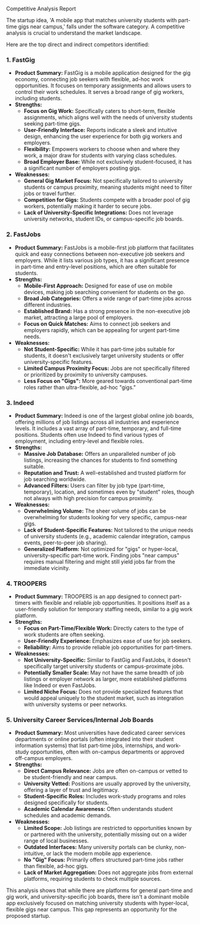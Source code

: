 
Competitive Analysis Report

The startup idea, 'A mobile app that matches university students with part-time gigs near campus,' falls under the software category. A competitive analysis is crucial to understand the market landscape.

Here are the top direct and indirect competitors identified:

### 1. FastGig

*   **Product Summary:** FastGig is a mobile application designed for the gig economy, connecting job seekers with flexible, ad-hoc work opportunities. It focuses on temporary assignments and allows users to control their work schedules. It serves a broad range of gig workers, including students.
*   **Strengths:**
    *   **Focus on Gig Work:** Specifically caters to short-term, flexible assignments, which aligns well with the needs of university students seeking part-time gigs.
    *   **User-Friendly Interface:** Reports indicate a sleek and intuitive design, enhancing the user experience for both gig workers and employers.
    *   **Flexibility:** Empowers workers to choose when and where they work, a major draw for students with varying class schedules.
    *   **Broad Employer Base:** While not exclusively student-focused, it has a significant number of employers posting gigs.
*   **Weaknesses:**
    *   **General Gig Market Focus:** Not specifically tailored to university students or campus proximity, meaning students might need to filter jobs or travel further.
    *   **Competition for Gigs:** Students compete with a broader pool of gig workers, potentially making it harder to secure jobs.
    *   **Lack of University-Specific Integrations:** Does not leverage university networks, student IDs, or campus-specific job boards.

### 2. FastJobs

*   **Product Summary:** FastJobs is a mobile-first job platform that facilitates quick and easy connections between non-executive job seekers and employers. While it lists various job types, it has a significant presence in part-time and entry-level positions, which are often suitable for students.
*   **Strengths:**
    *   **Mobile-First Approach:** Designed for ease of use on mobile devices, making job searching convenient for students on the go.
    *   **Broad Job Categories:** Offers a wide range of part-time jobs across different industries.
    *   **Established Brand:** Has a strong presence in the non-executive job market, attracting a large pool of employers.
    *   **Focus on Quick Matches:** Aims to connect job seekers and employers rapidly, which can be appealing for urgent part-time needs.
*   **Weaknesses:**
    *   **Not Student-Specific:** While it has part-time jobs suitable for students, it doesn't exclusively target university students or offer university-specific features.
    *   **Limited Campus Proximity Focus:** Jobs are not specifically filtered or prioritized by proximity to university campuses.
    *   **Less Focus on "Gigs":** More geared towards conventional part-time roles rather than ultra-flexible, ad-hoc "gigs."

### 3. Indeed

*   **Product Summary:** Indeed is one of the largest global online job boards, offering millions of job listings across all industries and experience levels. It includes a vast array of part-time, temporary, and full-time positions. Students often use Indeed to find various types of employment, including entry-level and flexible roles.
*   **Strengths:**
    *   **Massive Job Database:** Offers an unparalleled number of job listings, increasing the chances for students to find something suitable.
    *   **Reputation and Trust:** A well-established and trusted platform for job searching worldwide.
    *   **Advanced Filters:** Users can filter by job type (part-time, temporary), location, and sometimes even by "student" roles, though not always with high precision for campus proximity.
*   **Weaknesses:**
    *   **Overwhelming Volume:** The sheer volume of jobs can be overwhelming for students looking for very specific, campus-near gigs.
    *   **Lack of Student-Specific Features:** Not tailored to the unique needs of university students (e.g., academic calendar integration, campus events, peer-to-peer job sharing).
    *   **Generalized Platform:** Not optimized for "gigs" or hyper-local, university-specific part-time work. Finding jobs "near campus" requires manual filtering and might still yield jobs far from the immediate vicinity.

### 4. TROOPERS

*   **Product Summary:** TROOPERS is an app designed to connect part-timers with flexible and reliable job opportunities. It positions itself as a user-friendly solution for temporary staffing needs, similar to a gig work platform.
*   **Strengths:**
    *   **Focus on Part-Time/Flexible Work:** Directly caters to the type of work students are often seeking.
    *   **User-Friendly Experience:** Emphasizes ease of use for job seekers.
    *   **Reliability:** Aims to provide reliable job opportunities for part-timers.
*   **Weaknesses:**
    *   **Not University-Specific:** Similar to FastGig and FastJobs, it doesn't specifically target university students or campus-proximate jobs.
    *   **Potentially Smaller Scale:** May not have the same breadth of job listings or employer network as larger, more established platforms like Indeed or even FastJobs.
    *   **Limited Niche Focus:** Does not provide specialized features that would appeal uniquely to the student market, such as integration with university systems or peer networks.

### 5. University Career Services/Internal Job Boards

*   **Product Summary:** Most universities have dedicated career services departments or online portals (often integrated into their student information systems) that list part-time jobs, internships, and work-study opportunities, often with on-campus departments or approved off-campus employers.
*   **Strengths:**
    *   **Direct Campus Relevance:** Jobs are often on-campus or vetted to be student-friendly and near campus.
    *   **University Vetted:** Positions are usually approved by the university, offering a layer of trust and legitimacy.
    *   **Student-Specific Roles:** Includes work-study programs and roles designed specifically for students.
    *   **Academic Calendar Awareness:** Often understands student schedules and academic demands.
*   **Weaknesses:**
    *   **Limited Scope:** Job listings are restricted to opportunities known by or partnered with the university, potentially missing out on a wider range of local businesses.
    *   **Outdated Interfaces:** Many university portals can be clunky, non-intuitive, or lack the modern mobile app experience.
    *   **No "Gig" Focus:** Primarily offers structured part-time jobs rather than flexible, ad-hoc gigs.
    *   **Lack of Market Aggregation:** Does not aggregate jobs from external platforms, requiring students to check multiple sources.

This analysis shows that while there are platforms for general part-time and gig work, and university-specific job boards, there isn't a dominant mobile app exclusively focused on matching university students with hyper-local, flexible gigs near campus. This gap represents an opportunity for the proposed startup.